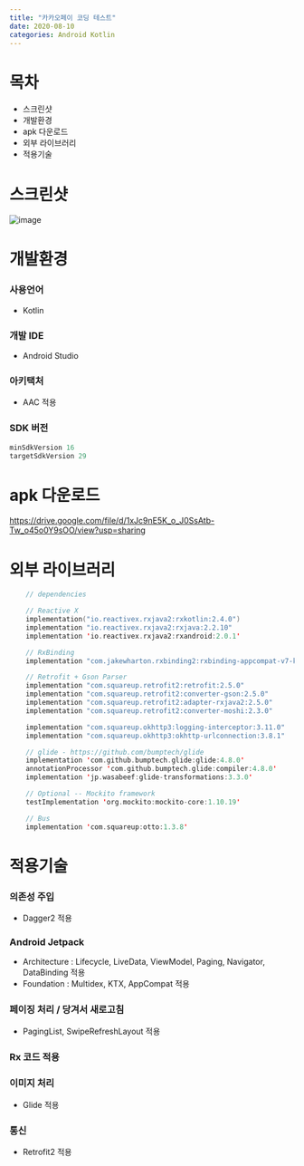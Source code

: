```yaml
---
title: "카카오페이 코딩 테스트"
date: 2020-08-10
categories: Android Kotlin
---
```


# 목차

* 스크린샷
* 개발환경
* apk 다운로드
* 외부 라이브러리
* 적용기술

# 스크린샷
![image](https://user-images.githubusercontent.com/6903839/89779398-39ae2b80-db4a-11ea-81b9-0585162f398e.png)

# 개발환경

### 사용언어
* Kotlin

### 개발 IDE
* Android Studio

### 아키택처
* AAC 적용

### SDK 버전
~~~kotlin
minSdkVersion 16
targetSdkVersion 29
~~~

# apk 다운로드
https://drive.google.com/file/d/1xJc9nE5K_o_J0SsAtb-Tw_o45o0Y9sOO/view?usp=sharing


# 외부 라이브러리
~~~kotlin
    // dependencies

    // Reactive X
    implementation("io.reactivex.rxjava2:rxkotlin:2.4.0")
    implementation "io.reactivex.rxjava2:rxjava:2.2.10"
    implementation 'io.reactivex.rxjava2:rxandroid:2.0.1'

    // RxBinding
    implementation "com.jakewharton.rxbinding2:rxbinding-appcompat-v7-kotlin:$rxBindingVersion"

    // Retrofit + Gson Parser
    implementation "com.squareup.retrofit2:retrofit:2.5.0"
    implementation "com.squareup.retrofit2:converter-gson:2.5.0"
    implementation "com.squareup.retrofit2:adapter-rxjava2:2.5.0"
    implementation "com.squareup.retrofit2:converter-moshi:2.3.0"

    implementation "com.squareup.okhttp3:logging-interceptor:3.11.0"
    implementation "com.squareup.okhttp3:okhttp-urlconnection:3.8.1"

    // glide - https://github.com/bumptech/glide
    implementation 'com.github.bumptech.glide:glide:4.8.0'
    annotationProcessor 'com.github.bumptech.glide:compiler:4.8.0'
    implementation 'jp.wasabeef:glide-transformations:3.3.0'

    // Optional -- Mockito framework
    testImplementation 'org.mockito:mockito-core:1.10.19'

    // Bus
    implementation 'com.squareup:otto:1.3.8'
~~~


# 적용기술

### 의존성 주입
* Dagger2 적용

### Android Jetpack
* Architecture : Lifecycle, LiveData, ViewModel, Paging, Navigator, DataBinding 적용
* Foundation : Multidex, KTX, AppCompat 적용

### 페이징 처리 / 당겨서 새로고침
* PagingList, SwipeRefreshLayout 적용

### Rx 코드 적용

### 이미지 처리
* Glide 적용

### 통신
* Retrofit2 적용
